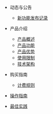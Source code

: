 

- 动态与公告
  
  - [新功能发布记录](Uplvr/newfunctions/newfunctions.md)
- 产品介绍
  
  - [产品概述](Uplvr/intro/description.md)
  - [产品功能](Uplvr/intro/function.md)
  - [产品优势](Uplvr/intro/advantages.md)
  - [使用限制](Uplvr/intro/limit.md)
  - [技术架构](Uplvr/intro/architecture.md)
- 购买指南
  - [计费规则](Uplvr/buy/charge.md)
- [操作指南](Uplvr/guide/guide.md)
- [最佳实践](Uplvr/bestpractice/bestpractice.md)

